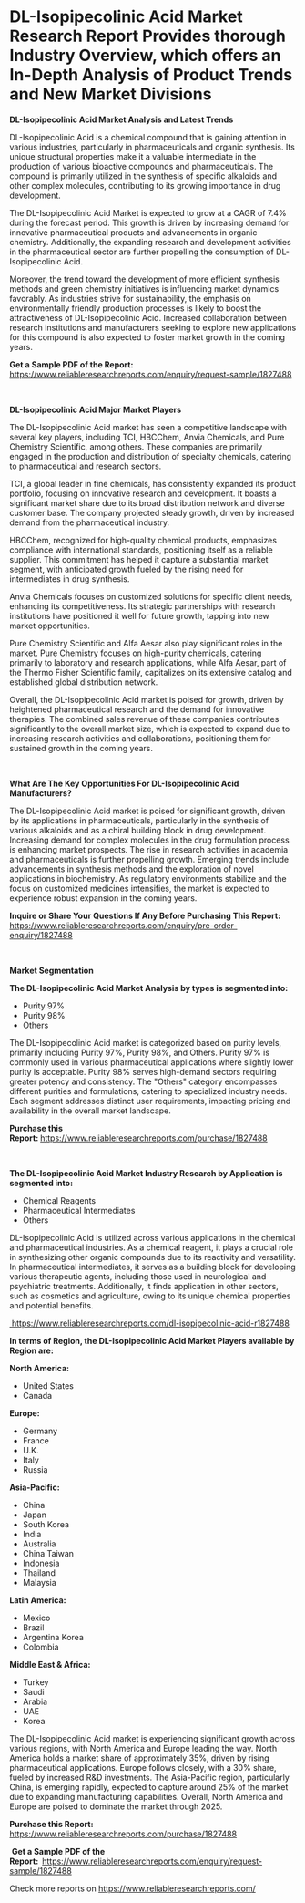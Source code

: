 <p><h1>DL-Isopipecolinic Acid Market Research Report Provides thorough Industry Overview, which offers an In-Depth Analysis of Product Trends and New Market Divisions</h1></p><p><strong>DL-Isopipecolinic Acid Market Analysis and Latest Trends</strong></p>
<p><p>DL-Isopipecolinic Acid is a chemical compound that is gaining attention in various industries, particularly in pharmaceuticals and organic synthesis. Its unique structural properties make it a valuable intermediate in the production of various bioactive compounds and pharmaceuticals. The compound is primarily utilized in the synthesis of specific alkaloids and other complex molecules, contributing to its growing importance in drug development.</p><p>The DL-Isopipecolinic Acid Market is expected to grow at a CAGR of 7.4% during the forecast period. This growth is driven by increasing demand for innovative pharmaceutical products and advancements in organic chemistry. Additionally, the expanding research and development activities in the pharmaceutical sector are further propelling the consumption of DL-Isopipecolinic Acid.</p><p>Moreover, the trend toward the development of more efficient synthesis methods and green chemistry initiatives is influencing market dynamics favorably. As industries strive for sustainability, the emphasis on environmentally friendly production processes is likely to boost the attractiveness of DL-Isopipecolinic Acid. Increased collaboration between research institutions and manufacturers seeking to explore new applications for this compound is also expected to foster market growth in the coming years.</p></p>
<p><strong>Get a Sample PDF of the Report:&nbsp;</strong> <a href="https://www.reliableresearchreports.com/enquiry/request-sample/1827488?utm_campaign=2146&utm_medium=2&utm_source=Github&utm_content=ia&utm_term=03022025&utm_id=dl-isopipecolinic-acid">https://www.reliableresearchreports.com/enquiry/request-sample/1827488</a></p>
<p>&nbsp;</p>
<p><strong>DL-Isopipecolinic Acid Major Market Players</strong></p>
<p><p>The DL-Isopipecolinic Acid market has seen a competitive landscape with several key players, including TCI, HBCChem, Anvia Chemicals, and Pure Chemistry Scientific, among others. These companies are primarily engaged in the production and distribution of specialty chemicals, catering to pharmaceutical and research sectors.</p><p>TCI, a global leader in fine chemicals, has consistently expanded its product portfolio, focusing on innovative research and development. It boasts a significant market share due to its broad distribution network and diverse customer base. The company projected steady growth, driven by increased demand from the pharmaceutical industry.</p><p>HBCChem, recognized for high-quality chemical products, emphasizes compliance with international standards, positioning itself as a reliable supplier. This commitment has helped it capture a substantial market segment, with anticipated growth fueled by the rising need for intermediates in drug synthesis.</p><p>Anvia Chemicals focuses on customized solutions for specific client needs, enhancing its competitiveness. Its strategic partnerships with research institutions have positioned it well for future growth, tapping into new market opportunities.</p><p>Pure Chemistry Scientific and Alfa Aesar also play significant roles in the market. Pure Chemistry focuses on high-purity chemicals, catering primarily to laboratory and research applications, while Alfa Aesar, part of the Thermo Fisher Scientific family, capitalizes on its extensive catalog and established global distribution network.</p><p>Overall, the DL-Isopipecolinic Acid market is poised for growth, driven by heightened pharmaceutical research and the demand for innovative therapies. The combined sales revenue of these companies contributes significantly to the overall market size, which is expected to expand due to increasing research activities and collaborations, positioning them for sustained growth in the coming years.</p></p>
<p>&nbsp;</p>
<p><strong>What Are The Key Opportunities For DL-Isopipecolinic Acid Manufacturers?</strong></p>
<p><p>The DL-Isopipecolinic Acid market is poised for significant growth, driven by its applications in pharmaceuticals, particularly in the synthesis of various alkaloids and as a chiral building block in drug development. Increasing demand for complex molecules in the drug formulation process is enhancing market prospects. The rise in research activities in academia and pharmaceuticals is further propelling growth. Emerging trends include advancements in synthesis methods and the exploration of novel applications in biochemistry. As regulatory environments stabilize and the focus on customized medicines intensifies, the market is expected to experience robust expansion in the coming years.</p></p>
<p><strong>Inquire or Share Your Questions If Any Before Purchasing This Report:</strong> <a href="https://www.reliableresearchreports.com/enquiry/pre-order-enquiry/1827488?utm_campaign=2146&utm_medium=2&utm_source=Github&utm_content=ia&utm_term=03022025&utm_id=dl-isopipecolinic-acid">https://www.reliableresearchreports.com/enquiry/pre-order-enquiry/1827488</a></p>
<p>&nbsp;</p>
<p><strong>Market Segmentation</strong></p>
<p><strong>The DL-Isopipecolinic Acid Market Analysis by types is segmented into:</strong></p>
<p><ul><li>Purity 97%</li><li>Purity 98%</li><li>Others</li></ul></p>
<p><p>The DL-Isopipecolinic Acid market is categorized based on purity levels, primarily including Purity 97%, Purity 98%, and Others. Purity 97% is commonly used in various pharmaceutical applications where slightly lower purity is acceptable. Purity 98% serves high-demand sectors requiring greater potency and consistency. The "Others" category encompasses different purities and formulations, catering to specialized industry needs. Each segment addresses distinct user requirements, impacting pricing and availability in the overall market landscape.</p></p>
<p><strong>Purchase this Report:&nbsp;</strong><a href="https://www.reliableresearchreports.com/purchase/1827488?utm_campaign=2146&utm_medium=2&utm_source=Github&utm_content=ia&utm_term=03022025&utm_id=dl-isopipecolinic-acid">https://www.reliableresearchreports.com/purchase/1827488</a></p>
<p>&nbsp;</p>
<p><strong>The DL-Isopipecolinic Acid Market Industry Research by Application is segmented into:</strong></p>
<p><ul><li>Chemical Reagents</li><li>Pharmaceutical Intermediates</li><li>Others</li></ul></p>
<p><p>DL-Isopipecolinic Acid is utilized across various applications in the chemical and pharmaceutical industries. As a chemical reagent, it plays a crucial role in synthesizing other organic compounds due to its reactivity and versatility. In pharmaceutical intermediates, it serves as a building block for developing various therapeutic agents, including those used in neurological and psychiatric treatments. Additionally, it finds application in other sectors, such as cosmetics and agriculture, owing to its unique chemical properties and potential benefits.</p></p>
<p><a href="https://www.reliableresearchreports.com/dl-isopipecolinic-acid-r1827488?utm_campaign=2146&utm_medium=2&utm_source=Github&utm_content=ia&utm_term=03022025&utm_id=dl-isopipecolinic-acid">&nbsp;https://www.reliableresearchreports.com/dl-isopipecolinic-acid-r1827488</a></p>
<p><strong>In terms of Region, the DL-Isopipecolinic Acid Market Players available by Region are:</strong></p>
<p>
    <p> <strong> North America: </strong>
        <ul>
            <li>United States</li>
            <li>Canada</li>
        </ul>
        </p> 
    <p> <strong> Europe: </strong>
        <ul>
            <li>Germany</li>
            <li>France</li>
            <li>U.K.</li>
            <li>Italy</li>
            <li>Russia</li>
        </ul>
        </p> 
    <p> <strong> Asia-Pacific: </strong>
        <ul>
            <li>China</li>
            <li>Japan</li>
            <li>South Korea</li>
            <li>India</li>
            <li>Australia</li>
            <li>China Taiwan</li>
            <li>Indonesia</li>
            <li>Thailand</li>
            <li>Malaysia</li>
        </ul>
        </p> 
    <p> <strong> Latin America: </strong>
        <ul>
            <li>Mexico</li>
            <li>Brazil</li>
            <li>Argentina Korea</li>
            <li>Colombia</li>
        </ul>
        </p> 
    <p> <strong> Middle East & Africa: </strong>
        <ul>
            <li>Turkey</li>
            <li>Saudi</li>
            <li>Arabia</li>
            <li>UAE</li>
            <li>Korea</li>
        </ul>
    </p>
    </p>
<p><p>The DL-Isopipecolinic Acid market is experiencing significant growth across various regions, with North America and Europe leading the way. North America holds a market share of approximately 35%, driven by rising pharmaceutical applications. Europe follows closely, with a 30% share, fueled by increased R&D investments. The Asia-Pacific region, particularly China, is emerging rapidly, expected to capture around 25% of the market due to expanding manufacturing capabilities. Overall, North America and Europe are poised to dominate the market through 2025.</p></p>
<p><strong>Purchase this Report: </strong><a href="https://www.reliableresearchreports.com/purchase/1827488?utm_campaign=2146&utm_medium=2&utm_source=Github&utm_content=ia&utm_term=03022025&utm_id=dl-isopipecolinic-acid">https://www.reliableresearchreports.com/purchase/1827488</a></p>
<p>&nbsp;<strong>Get a Sample PDF of the Report:&nbsp;&nbsp;</strong><a href="https://www.reliableresearchreports.com/enquiry/request-sample/1827488?utm_campaign=2146&utm_medium=2&utm_source=Github&utm_content=ia&utm_term=03022025&utm_id=dl-isopipecolinic-acid">https://www.reliableresearchreports.com/enquiry/request-sample/1827488</a></p>
<p><strong></strong></p>
<p>Check more reports on <a href="https://www.reliableresearchreports.com/?utm_campaign=2146&utm_medium=2&utm_source=Github&utm_content=ia&utm_term=03022025&utm_id=dl-isopipecolinic-acid">https://www.reliableresearchreports.com/</a></p>